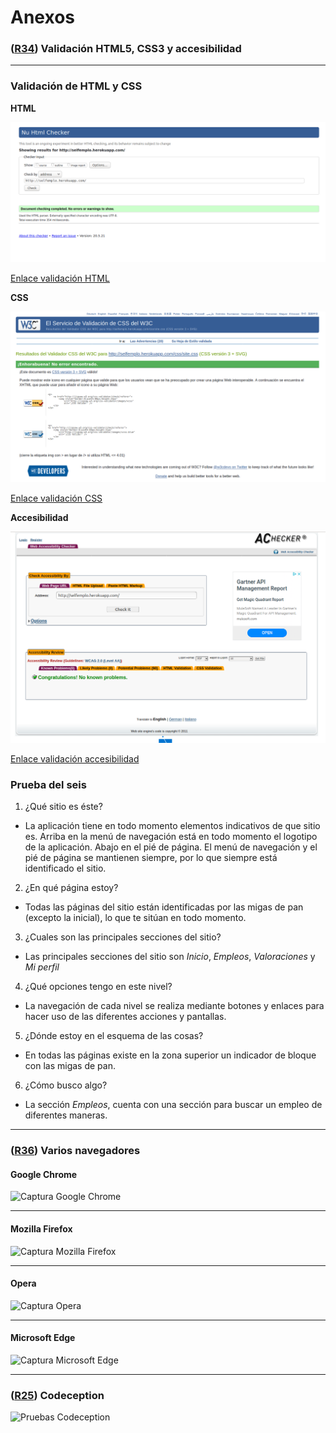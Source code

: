 # Anexos

### **([R34](https://github.com/jujerez/selfemplo/issues/34)) Validación HTML5, CSS3 y accesibilidad**
---
### Validación de HTML y CSS

**HTML**

![Validación HTML](images/anexos/validacion-html.png)

[Enlace validación HTML](https://validator.w3.org/nu/?doc=http%3A%2F%2Fselfemplo.herokuapp.com%2F)

**CSS**

![Validación CSS](images/anexos/validacion-css.png)

[Enlace validación CSS](https://jigsaw.w3.org/css-validator/validator?uri=http%3A%2F%2Fselfemplo.herokuapp.com%2Fcss%2Fsite.css&profile=css3svg&usermedium=all&warning=1&vextwarning=&lang=es)

**Accesibilidad**

![Validación accesibilidad](images/anexos/validacion-accesibilidad.png)

[Enlace validación accesibilidad](https://achecker.ca/checker/index.php)

### Prueba del seis

 1. ¿Qué sitio es éste?
- La aplicación tiene en todo momento elementos indicativos de que sitio es. Arriba en la menú de navegación está en todo momento el logotipo de la aplicación. Abajo en el pié de página. El menú de navegación y el pié de página se mantienen siempre, por lo que siempre está identificado el sitio.

 2. ¿En qué página estoy?
- Todas las páginas del sitio están identificadas por las migas de pan (excepto la inicial), lo que te sitúan en todo momento.

 3. ¿Cuales son las principales secciones del sitio?
- Las principales secciones del sitio son *Inicio*, *Empleos*, *Valoraciones* y *Mi perfil* 

 4. ¿Qué opciones tengo en este nivel?
- La navegación de cada nivel se realiza mediante botones y enlaces para hacer uso de las diferentes acciones y pantallas.

 5. ¿Dónde estoy en el esquema de las cosas?
- En todas las páginas existe en la zona superior un indicador de bloque con las migas de pan.

 6. ¿Cómo busco algo?
- La sección *Empleos*, cuenta con una sección para buscar un empleo de diferentes maneras.

---

### **([R36](https://github.com/jujerez/selfemplo/issues/36)) Varios navegadores**

#### **Google Chrome**

![Captura Google Chrome](images/anexo/captura_chrome.png)

---

#### **Mozilla Firefox**

![Captura Mozilla Firefox](images/anexo/captura_firefox.png)

---

#### **Opera**

![Captura Opera](images/anexo/captura_opera.png)

---

#### **Microsoft Edge**

![Captura Microsoft Edge](images/anexo/captura_edge.png)

---

### **([R25](https://github.com/jujerez/selfemplo/issues/25)) Codeception**

![Pruebas Codeception](images/anexo/captura_codeception.png)


